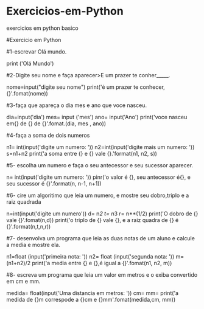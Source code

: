 # Exercicios-em-Python
exercicios em python basico

#Exercicio em Python

#1-escrevar Olá mundo.

print ('Olá Mundo')

#2-Digite seu nome e faça aparecer>E um prazer te conher_____.

nome=input("digite seu nome")
print('é um prazer te conhecer,{}'.fomat(nome))

#3-faça que apareça o dia mes e ano que voce nasceu.

dia=input('dia')
mes= input ('mes')
ano= input('Ano')
print('voce nasceu em{} de {} de {}'.fomat.(dia, mes , ano))

#4-faça a soma de dois numeros

n1= int(input('digite um numero: '))
n2=int(input('digite mais um numero: '))
s=n1+n2
print('a soma entre {} e {} vale {}.'format(n1, n2, s))

#5- escolha um numero e faça o seu antecessor e seu sucessor aparecer.

n= int(input('digite um numero: '))
pinr('o valor é {}, seu antecessor é{}, e seu sucessor é {}'.format(n, n-1, n+1))

#6- cire um  algoritimo que leia um numero, e mostre seu dobro,triplo e a raiz quadrada

n=int(input('digite um numero'))
d= n*2
t= n*3
r= n**(1/2)
print('O dobro de {} vale {}'.fomat(n,d))
print('o triplo de {} vale {}, e a raiz quadra de {} é {}'.format(n,t,n,r))


#7- desenvolva um programa que leia as duas notas de um aluno e calcule a media e mostre ela.

n1=float (input('primeira nota: '))
n2= float (input('segunda nota: '))
m=(n1+n2)/2
print('a media entre {} e {},é igual a {}'.fomat(n1, n2, m))

#8- escreva um programa que leia um valor em metros e o exiba convertido em cm e mm.

medida= float(input('Uma distancia em metros: '))
cm=
mm=
print('a medida de {}m correspode a {}cm e {}mm'.fomat(medida,cm, mm))
